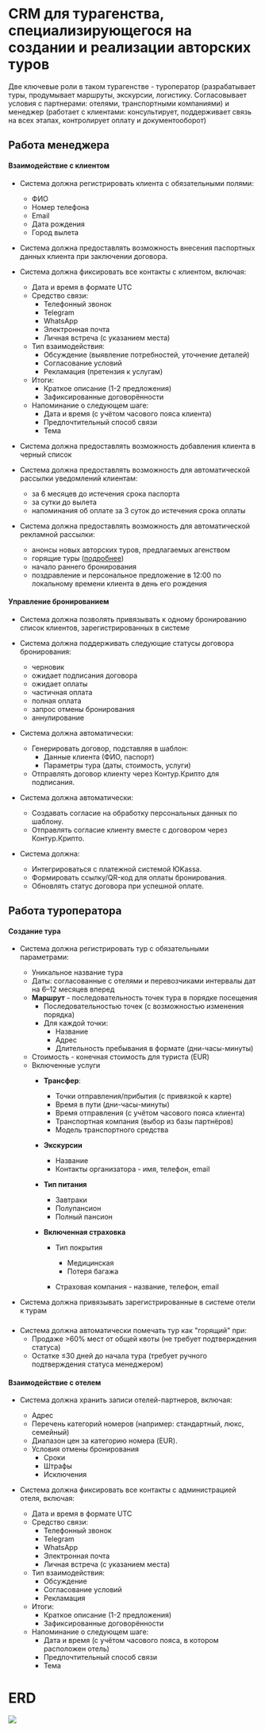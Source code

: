 # CRM для турагенства, специализирующегося на создании и реализации авторских туров 
Две ключевые роли в таком турагенстве - туроператор (разрабатывает туры, продумывает маршруты, экскурсии, логистику. Согласовывает условия с партнерами: отелями, транспортными компаниями)
и менеджер (работает с клиентами: консультирует, поддерживает связь на всех этапах, контролирует оплату и документооборот)

## Работа менеджера
#### Взаимодействие с клиентом
- Система должна регистрировать клиента с обязательными полями:  
  - ФИО  
  - Номер телефона  
  - Email
  - Дата рождения  
  - Город вылета  
- Система должна предоставлять возможность внесения паспортных данных клиента при заключении договора.  

- Система должна фиксировать все контакты с клиентом, включая:  
  - Дата и время в формате UTC  
  - Средство связи:  
    - Телефонный звонок 
    - Telegram  
    - WhatsApp  
    - Электронная почта  
    - Личная встреча (с указанием места)  
  - Тип взаимодействия:  
    - Обсуждение (выявление потребностей, уточнение деталей)  
    - Согласование условий  
    - Рекламация (претензия к услугам)  
  - Итоги:  
    - Краткое описание (1-2 предложения)  
    - Зафиксированные договорённости  
  - Напоминание о следующем шаге:  
    - Дата и время (с учётом часового пояса клиента)  
    - Предпочтительный способ связи  
    - Тема

- Система должна предоставлять возможность добавления клиента в черный список
- Система должна предоставлять возможность для автоматической рассылки уведомлений клиентам:  
    - за 6 месяцев до истечения срока паспорта
    - за сутки до вылета
    - напоминания об оплате за 3 суток до истечения срока оплаты
  
- Система должна предоставлять возможность для автоматической рекламной рассылки: 
    - анонсы новых авторских туров, предлагаемых агенством
    - горящие туры ([подробнее](#создание-тура))
    - начало раннего бронирования 
    - поздравление и персональное предложение в 12:00 по локальному времени клиента в день его рождения

#### Управление бронированием
- Система должна позволять привязывать к одному бронированию список клиентов, зарегистрированных в системе

- Система должна поддерживать следующие статусы договора бронирования: 
    - черновик
    - ожидает подписания договора
    - ожидает оплаты
    - частичная оплата
    - полная оплата
    - запрос отмены бронирования
    - аннулирование 

- Система должна автоматически:  
  - Генерировать договор, подставляя в шаблон:  
    - Данные клиента (ФИО, паспорт)  
    - Параметры тура (даты, стоимость, услуги)  
  - Отправлять договор клиенту через Контур.Крипто для подписания.  

- Система должна автоматически:  
  - Создавать согласие на обработку персональных данных по шаблону.  
  - Отправлять согласие клиенту вместе с договором через Контур.Крипто.
  
- Система должна:  
  - Интегрироваться с платежной системой ЮKassa.  
  - Формировать ссылку/QR-код для оплаты бронирования.  
  - Обновлять статус договора при успешной оплате.  

## Работа туроператора
#### Создание тура 
- Система должна регистрировать тур с обязательными параметрами:
    - Уникальное название тура
    - Даты: согласованные с отелями и перевозчиками интервалы дат на 6–12 месяцев вперед
    - **Маршрут** - последовательность точек тура в порядке посещения
      - Последовательностью точек (с возможностью изменения порядка)  
      - Для каждой точки:
        - Название
        - Адрес  
        - Длительность пребывания в формате (дни-часы-минуты)
    - Стоимость - конечная стоимость для туриста (EUR)
    - Включенные услуги 
        - **Трансфер**:  
          - Точки отправления/прибытия (с привязкой к карте)  
          - Время в пути (дни-часы-минуты)  
          - Время отправления (с учётом часового пояса клиента)  
          - Транспортная компания (выбор из базы партнёров)  
          - Модель транспортного средства  

        - **Экскурсии**
            - Название
            - Контакты организатора - имя, телефон, email

        - **Тип питания** 
          - Завтраки
          - Полупансион
          - Полный пансион
          
        - **Включенная страховка**
            - Тип покрытия
              - Медицинская
              - Потеря багажа 
              
            - Страховая компания - название, телефон, email

- Система должна привязывать зарегистрированные в системе отели к турам

### <span id="hidden-anchor"></span>
- Система должна автоматически помечать тур как "горящий" при:  
  - Продаже >60% мест от общей квоты (не требует подтверждения статуса)
  - Остатке ≤30 дней до начала тура (требует ручного подтверждения статуса менеджером)

#### Взаимодействие с отелем
- Система должна хранить записи отелей-партнеров, включая:  
   - Адрес
   - Перечень категорий номеров (например: стандартный, люкс, семейный)
   - Диапазон цен за категорию номера (EUR).  
   - Условия отмены бронирования
     - Сроки
     - Штрафы
     - Исключения

- Система должна фиксировать все контакты с администрацией отеля, включая:  
  - Дата и время в формате UTC  
  - Средство связи:  
    - Телефонный звонок 
    - Telegram  
    - WhatsApp  
    - Электронная почта  
    - Личная встреча (с указанием места)  
  - Тип взаимодействия:  
    - Обсуждение 
    - Согласование условий  
    - Рекламация 
  - Итоги:  
    - Краткое описание (1-2 предложения)  
    - Зафиксированные договорённости  
  - Напоминание о следующем шаге:  
    - Дата и время (с учётом часового пояса, в котором расположен отель)  
    - Предпочтительный способ связи  
    - Тема


# ERD
![](https://www.plantuml.com/plantuml/png/pLbVRzms4d_Nfo3waZYN0Bq2ULaKHVUIpLrmZfDpxUBUYB4qgoLCaIf9kTd6_kudKMEkQ4ggBhi5yc8lHwFvyvlXa3FwsJemhgbaPc-5gi50nSw5GhUlaMdZTZgJk7NCQMP4kNEi40Pp9xJAiXhoMoYHVPTBWSfznxvaZA5omkrPJx8TXR6_CL6isFkBgyq_DvVinny__VkddvX_ykgL_xTjfEGAAbonNzUNR_wrldp-m-lNP-pYunMxk3u_zqprJgiXm_TFdcC5Giu9k16jFxm0rqfvkxxQn4_prcmkYeE0lt__L8Em_4QsJajX7RQS__ZuyNoplc1lD-_Mr-TNxDtw_9TDo_cG7O2u0MNP5pQ9mm060et7JEywi68_G763OBLQiQlDVwzOhBBpH62hT97EFqCzruroPizZFaZudAZmZoX0hoFu8WjhiBRMXlBZ25oUKvwTURukQLT1EE-MDhPIDTKDcaaR6SFFjJ3GvVTaeWXh6vnyIYPVNxp_p_NcUR3yfJVkBCOXEAOS6l2xohBJGjAPoHkNjvdo_iFcbwlrXqzFurjLZH9vxtE-0wLGhiR9Jy2i49rG9PUwPulJQ12HWNzZGR5DLO7PzydiAL0QnAhpOa0qM0bLe9bncYlyx7YkbMkrySSNR0Bx3FEf0r0RtA8nMF2ZaBOMIgJj7eE7gg1aJ2CyxdUDnce5aYljn9OqVujkEwng2Gv7rGsDvu-Szkp_1cLSpZ8uAByZ4HrfF7n1-Y2fQwCh7VaNczSpZ5Q6CNE4atzIpPL3vP942fPuXqZfX3UvGN1OS71z_UiG3aVWc-lBoyt55G-mUtSU1fU56wrlXIePgCAROo2Fhmx4O1UugvjG3K9UTCJ7D73W6hjwbCZxDTfWxRF2mDOzwvY3BNpaZA1otkC4-wuoSIdKBPMdhuE5iQOkqbS-Nh3hJzrg0ii4A1wgvP8KYJVm-EObmGaJqOdBYbBXucq6rlFZ2MoC9OV0JM_U-MjFUjMZZHsdmD9zT0TI5ArTNPaLkiDdRxqLWMt2_WLc1nGJREW1XOQGIDbIhCwIEqqQoX3kfnpHBcjbMrJkiCjYGBK3oMiZykxQj7dp_iFwlCNzvG-JbyIGrfmadm8WSZY0FebGYkJyfNmUkrc8KjU9x_GP7IJ7TPtD9NLaMbJ-bfYrh9OqPhPp-ytmN1Sumq8GptGV3zdW4EeEYUZGwGZsk0CsEYIwFEVOc2JN8xSQxS2hYkaLWhG-H6mrMDZ79bI2TPLGZSE97hIFvu6DGrqRVJVeMQcHjCYBXlgTwKBrZ5tR1gGac4oZcCKxD22PSDY_Rbahg3lNtGxP7i74sF81unTsYfFTkCaU35Mni3yZFIyF0fCUpRCOtT0kFD9mRGeqlDPMT5ZCdWjUPyig5bK-OazL1-lF5lNxK1G6hPql0iw0wdjiY-PEvCjETLtLeFPpoYjTe8mPnZHlqPmY5i6BX2drZxffhC6unb1OLip_QryFRWGHW-ZHos2Ck0FvDQyUz3fHuU2o6A4NTdB7nFhZwlBNzVbK5BKfGOa_be7vbqxdOhlmSzuOAxGwGP23ambJPDsyT-ceWwNncut1KnU5iYsZof7tkqBWDnQ3OE09Of1ukv-DHQwxewL4waN3otvjPmxrdNOeerFTKxZHkk8vE2orMGQqVo_no5FjsPBR5bq0QZHSTMFpsMj01PzvsQ1rytq2LAY4EpPJecjAWJOtedRYSPHCAYFyZjCtVwe4f0oeSXRGl4i1AMbpeQbIOQdfoMJrwBY7UMfSWuyVfvvsLZewscIhuGmrTc_Xv7IEzsln_KR6fAsRpzZcule3UujReOJFcInJsY5z-jBRiO5z-_AB5-FMlNYnobhV-xhiVpcKM1ge_EBt7JWBTUqNlZRxNtJMjB-zwAS94QGMmkQDjItTBqCU-5LNQ2M8TeMgO9qJJroX6L_mW9O79LwCmj-vB-H-rOPli48mSi-fZvjKGyzx9V4Wxk2A7yFrKBLoF8SeLSjZCA9IyzdJm3ZHDIKjLHIUj6sYPLGo3FxMbLWSFi9Yqknq-E0Te4KSY31FBy21fmp6BARgqO9EyL160a9fGFNs1OVzRuDt-dR6rBJI7PCt4aGrgSe7tqiFNMb8bHk3SBi5sylPWToskG7c41bQJiYUcCDxPU5HualurkU_s-rxNR8J6UgIfr7Yn4J_FRY0FVUvFsLOk82GCM4PULzXqHee_M-fhUEoAKieSKfgi9ns7wqYcJw2YeHkjK5Hge6yhbvTOf_UTYTgcsKq8Rs_V_LAVnce6D3lx-dxSCmyMjc8WpteZYLivK2dLsyWyCO7BkcR_ToMpNwKUj1UmaHkn1xC2Sh69P25mrgOaPS45gMy_qjw1YrrJ8_77Dc0Zv2AMlhuNMfhOsfeX69oo40Yz-6XoreMNWhUHLgJnuCsC0jcqBEHHZyBsWFJI3EJPTwQuFX8ZKf996_saf7AJI_usIYLiZXSewDG-oVfzvGiJ8r9OQZiWqTncjiicR6dBmUUy6Zal4c6m3EyiIVna3Rx6LNHLF9_)